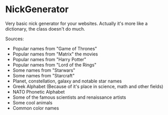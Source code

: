 # NickGenerator
Very basic nick generator for your websites. Actually it's more like a dictionary, the class doesn't do much.

Sources:

* Popular names from "Game of Thrones"
* Popular names from "Matrix" the movies
* Popular names from "Harry Potter"
* Popular names from "Lord of the Rings"
* Some names from "Starwars"
* Some names from "Starcraft"
* Planet, constellation, galaxy and notable star names
* Greek Alphabet (Because of it's place in science, math and other fields)
* NATO Phonetic Alphabet
* Some of the famous scientists and renaissance artists
* Some cool animals
* Common color names
